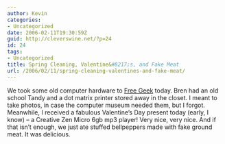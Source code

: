 ```yaml
---
author: Kevin
categories:
- Uncategorized
date: 2006-02-11T19:30:59Z
guid: http://cleverswine.net/?p=24
id: 24
tags:
- Uncategorized
title: Spring Cleaning, Valentine&#8217;s, and Fake Meat
url: /2006/02/11/spring-cleaning-valentines-and-fake-meat/
---
```


We took some old computer hardware to <a href="http://freegeek.org" target="_blank">Free Geek</a> today. Bren had an old school Tandy and a dot matrix printer stored away in the closet. I meant to take photos, in case the computer museum needed them, but I forgot. Meanwhile, I received a fabulous Valentine&#8217;s Day present today (early, I know) &#8211; a Creative Zen Micro 6gb mp3 player! Very nice, very nice. And if that isn&#8217;t enough, we just ate stuffed bellpeppers made with fake ground meat. It was delicious.